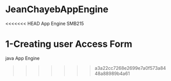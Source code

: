 JeanChayebAppEngine
===================

<<<<<<< HEAD
App Engine SMB215


1-Creating user Access Form
=======
java App Engine
>>>>>>> a3a22cc7268e2699e7a0f573a8448a88989b4a61
